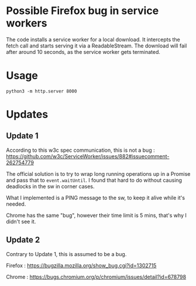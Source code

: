 # Possible Firefox bug in service workers
The code installs a service worker for a local download. It intercepts the fetch call and starts serving it via a ReadableStream. The download will fail after around 10 seconds, as the service worker gets terminated.

# Usage
```
python3 -m http.server 8000
```

# Updates
## Update 1
According to this w3c spec communication, this is not a bug : https://github.com/w3c/ServiceWorker/issues/882#issuecomment-262754779

The official solution is to try to wrap long running operations up in a Promise and pass that to `event.waitUntil`. I found that hard to do without causing deadlocks in the sw in corner cases.

What I implemented is a PING message to the sw, to keep it alive while it's needed.

Chrome has the same "bug", however their time limit is 5 mins, that's why I didn't see it.

## Update 2
Contrary to Update 1, this is assumed to be a bug.

Firefox : https://bugzilla.mozilla.org/show_bug.cgi?id=1302715

Chrome : https://bugs.chromium.org/p/chromium/issues/detail?id=678798

